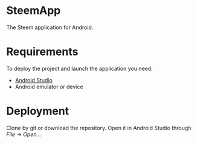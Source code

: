 # SteemApp
The Steem application for Android.

# Requirements
To deploy the project and launch the application you need:
  * [Android Studio](https://developer.android.com/studio/)
  * Android emulator or device

# Deployment
Clone by git or download the repository. Open it in Android Studio through *File -> Open...*
